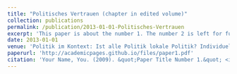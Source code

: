 ```yaml
---
title: "Politisches Vertrauen (chapter in edited volume)"
collection: publications
permalink: /publication/2013-01-01-Politisches-Vertrauen
excerpt: 'This paper is about the number 1. The number 2 is left for future work.'
date: 2013-01-01
venue: 'Politik im Kontext: Ist alle Politik lokale Politik? Individuelle und kontextuelle Determinanten politischer Orientierungen, edited by Jan W. van Deth and Markus Tausendpfund.'
paperurl: 'http://academicpages.github.io/files/paper1.pdf'
citation: 'Your Name, You. (2009). &quot;Paper Title Number 1.&quot; <i>Journal 1</i>. 1(1).'
---
```

